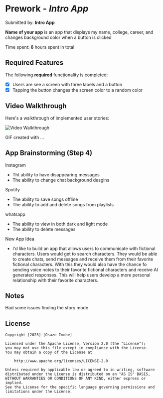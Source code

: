 # Prework - *Intro App*

Submitted by: **Intro App**

**Name of your app** is an app that displays my name, college, career, and changes background color when a button is clicked

Time spent: **6** hours spent in total

## Required Features

The following **required** functionality is completed:

- [x] Users are see a screen with three labels and a button
- [x] Tapping the button changes the screen color to a random color
 
## Video Walkthrough

Here's a walkthrough of implemented user stories:

<img src='http://i.imgur.com/link/to/your/gif/file.gif' title='Video Walkthrough' width='' alt='Video Walkthrough' />

<!-- Replace this with whatever GIF tool you used! -->
GIF created with ...  
<!-- Recommended tools:
[Kap](https://getkap.co/) for macOS
[ScreenToGif](https://www.screentogif.com/) for Windows
[peek](https://github.com/phw/peek) for Linux. -->

## App Brainstorming (Step 4)
Instagram
- Tht ability to have disappearing messages
- The ability to change chat background desgins

Spotify
- The ability to save songs offline
- The ability to add and delete songs from playlists

whatsapp 
- The ability to view in both dark and light mode
- The ability to delete messages

New App Idea
- I'd like to build an app that allows users to communicate with fictional characters. Users would get to search characters. They would be able to create chats, send messages and receive them from their favorite fictional characters. With this they would also have the chance fo sending voice notes to their favorite fictional characters and receive AI generated responses. This will help users develop a more personal relationship with their favorite characters. 

## Notes

Had some issues finding the story mode

## License

    Copyright [2023] [Osaze Imohe]

    Licensed under the Apache License, Version 2.0 (the "License");
    you may not use this file except in compliance with the License.
    You may obtain a copy of the License at

        http://www.apache.org/licenses/LICENSE-2.0

    Unless required by applicable law or agreed to in writing, software
    distributed under the License is distributed on an "AS IS" BASIS,
    WITHOUT WARRANTIES OR CONDITIONS OF ANY KIND, either express or implied.
    See the License for the specific language governing permissions and
    limitations under the License.

